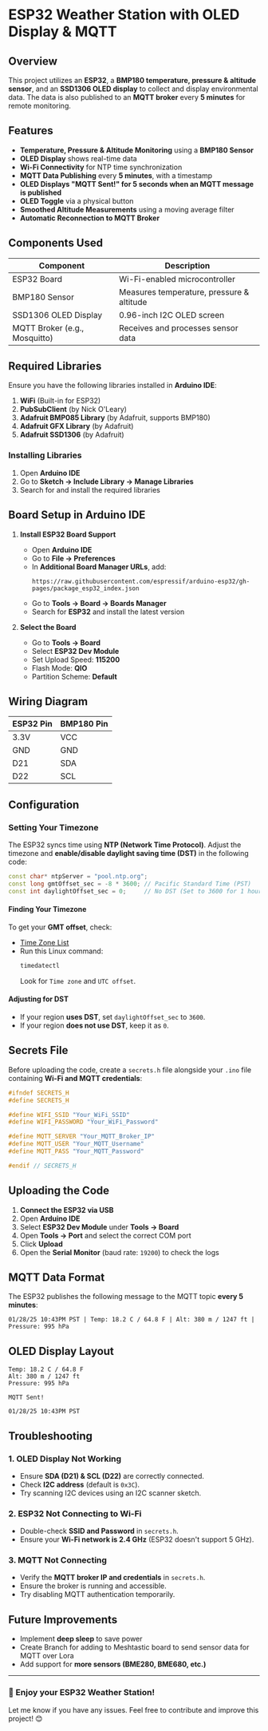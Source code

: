 # ESP32 Weather Station with OLED Display & MQTT

## Overview

This project utilizes an **ESP32**, a **BMP180 temperature, pressure & altitude sensor**, and an **SSD1306 OLED display** to collect and display environmental data. The data is also published to an **MQTT broker** every **5 minutes** for remote monitoring.

## Features

- **Temperature, Pressure & Altitude Monitoring** using a **BMP180 Sensor**
- **OLED Display** shows real-time data
- **Wi-Fi Connectivity** for NTP time synchronization
- **MQTT Data Publishing** every **5 minutes**, with a timestamp
- **OLED Displays "MQTT Sent!" for 5 seconds when an MQTT message is published**
- **OLED Toggle** via a physical button
- **Smoothed Altitude Measurements** using a moving average filter
- **Automatic Reconnection to MQTT Broker**

## Components Used

| Component                     | Description                                  |
| ----------------------------- | -------------------------------------------- |
| ESP32 Board                   | Wi-Fi-enabled microcontroller               |
| BMP180 Sensor                 | Measures temperature, pressure & altitude   |
| SSD1306 OLED Display          | 0.96-inch I2C OLED screen                   |
| MQTT Broker (e.g., Mosquitto) | Receives and processes sensor data          |

## Required Libraries

Ensure you have the following libraries installed in **Arduino IDE**:

1. **WiFi** (Built-in for ESP32)
2. **PubSubClient** (by Nick O'Leary)
3. **Adafruit BMP085 Library** (by Adafruit, supports BMP180)
4. **Adafruit GFX Library** (by Adafruit)
5. **Adafruit SSD1306** (by Adafruit)

### Installing Libraries

1. Open **Arduino IDE**
2. Go to **Sketch → Include Library → Manage Libraries**
3. Search for and install the required libraries

## Board Setup in Arduino IDE

1. **Install ESP32 Board Support**

   - Open **Arduino IDE**
   - Go to **File → Preferences**
   - In **Additional Board Manager URLs**, add:
     ```
     https://raw.githubusercontent.com/espressif/arduino-esp32/gh-pages/package_esp32_index.json
     ```
   - Go to **Tools → Board → Boards Manager**
   - Search for **ESP32** and install the latest version

2. **Select the Board**

   - Go to **Tools → Board**
   - Select **ESP32 Dev Module**
   - Set Upload Speed: **115200**
   - Flash Mode: **QIO**
   - Partition Scheme: **Default**

## Wiring Diagram

| ESP32 Pin | BMP180 Pin |
|-----------|-----------|
| 3.3V      | VCC       |
| GND       | GND       |
| D21       | SDA       |
| D22       | SCL       |

## Configuration

### Setting Your Timezone

The ESP32 syncs time using **NTP (Network Time Protocol)**. Adjust the timezone and **enable/disable daylight saving time (DST)** in the following code:

```cpp
const char* ntpServer = "pool.ntp.org";
const long gmtOffset_sec = -8 * 3600; // Pacific Standard Time (PST)
const int daylightOffset_sec = 0;     // No DST (Set to 3600 for 1 hour DST adjustment)
```

#### Finding Your Timezone

To get your **GMT offset**, check:

- [Time Zone List](https://en.wikipedia.org/wiki/List_of_UTC_time_offsets)
- Run this Linux command:
  ```bash
  timedatectl
  ```
  Look for `Time zone` and `UTC offset`.

#### Adjusting for DST

- If your region **uses DST**, set `daylightOffset_sec` to `3600`.
- If your region **does not use DST**, keep it as `0`.

## Secrets File

Before uploading the code, create a `secrets.h` file alongside your `.ino` file containing **Wi-Fi and MQTT credentials**:

```cpp
#ifndef SECRETS_H
#define SECRETS_H

#define WIFI_SSID "Your_WiFi_SSID"
#define WIFI_PASSWORD "Your_WiFi_Password"

#define MQTT_SERVER "Your_MQTT_Broker_IP"
#define MQTT_USER "Your_MQTT_Username"
#define MQTT_PASS "Your_MQTT_Password"

#endif // SECRETS_H
```

## Uploading the Code

1. **Connect the ESP32 via USB**
2. Open **Arduino IDE**
3. Select **ESP32 Dev Module** under **Tools → Board**
4. Open **Tools → Port** and select the correct COM port
5. Click **Upload**
6. Open the **Serial Monitor** (baud rate: `19200`) to check the logs

## MQTT Data Format

The ESP32 publishes the following message to the MQTT topic **every 5 minutes**:

```plaintext
01/28/25 10:43PM PST | Temp: 18.2 C / 64.8 F | Alt: 380 m / 1247 ft | Pressure: 995 hPa
```

## OLED Display Layout

```
Temp: 18.2 C / 64.8 F
Alt: 380 m / 1247 ft
Pressure: 995 hPa

MQTT Sent!

01/28/25 10:43PM PST
```

## Troubleshooting

### 1. **OLED Display Not Working**

- Ensure **SDA (D21) & SCL (D22)** are correctly connected.
- Check **I2C address** (default is `0x3C`).
- Try scanning I2C devices using an I2C scanner sketch.

### 2. **ESP32 Not Connecting to Wi-Fi**

- Double-check **SSID and Password** in `secrets.h`.
- Ensure your **Wi-Fi network is 2.4 GHz** (ESP32 doesn't support 5 GHz).

### 3. **MQTT Not Connecting**

- Verify the **MQTT broker IP and credentials** in `secrets.h`.
- Ensure the broker is running and accessible.
- Try disabling MQTT authentication temporarily.

## Future Improvements

- Implement **deep sleep** to save power
- Create Branch for adding to Meshtastic board to send sensor data for MQTT over Lora
- Add support for **more sensors (BME280, BME680, etc.)**

---

### 🚀 Enjoy your ESP32 Weather Station!

Let me know if you have any issues. Feel free to contribute and improve this project! 😊

